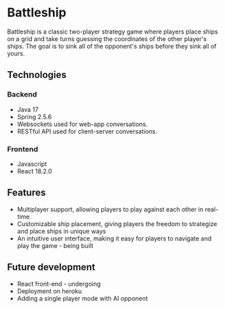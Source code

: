 # Battleship
Battleship is a classic two-player strategy game where players place ships on a grid and take turns guessing the coordinates of the other player's ships. The goal is to sink all of the opponent's ships before they sink all of yours.

## Technologies

### Backend

- Java 17
- Spring 2.5.6
- Websockets used for web-app conversations.
- RESTful API used for client-server conversations.

### Frontend

- Javascript
- React 18.2.0

## Features
- Multiplayer support, allowing players to play against each other in real-time
- Customizable ship placement, giving players the freedom to strategize and place ships in unique ways
- An intuitive user interface, making it easy for players to navigate and play the game - being built

## Future development
- React front-end - undergoing
- Deployment on heroku
- Adding a single player mode with AI opponent

